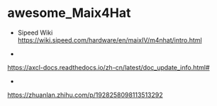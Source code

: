 # awesome_Maix4Hat

 - Sipeed Wiki 
https://wiki.sipeed.com/hardware/en/maixIV/m4nhat/intro.html

- 
https://axcl-docs.readthedocs.io/zh-cn/latest/doc_update_info.html#

- 
https://zhuanlan.zhihu.com/p/1928258098113513292

